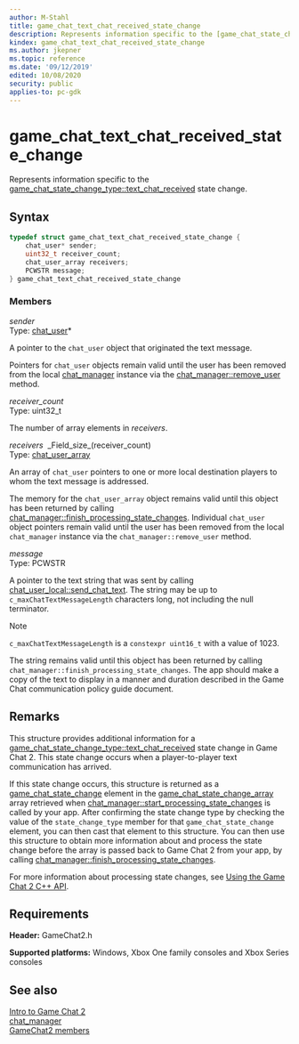 ```yaml
---
author: M-Stahl
title: game_chat_text_chat_received_state_change
description: Represents information specific to the [game_chat_state_change_type::text_chat_received](../enums/game_chat_state_change_type.md) state change.
kindex: game_chat_text_chat_received_state_change
ms.author: jkepner
ms.topic: reference
ms.date: '09/12/2019'
edited: 10/08/2020
security: public
applies-to: pc-gdk
---
```


# game_chat_text_chat_received_state_change
  
Represents information specific to the [game_chat_state_change_type::text_chat_received](../enums/game_chat_state_change_type.md) state change.  
  
<a id="syntaxSection"></a>
  
## Syntax
  
```cpp
typedef struct game_chat_text_chat_received_state_change {  
    chat_user* sender;  
    uint32_t receiver_count;  
    chat_user_array receivers;  
    PCWSTR message;  
} game_chat_text_chat_received_state_change  
```
  
<a id="membersSection"></a>
  
### Members
  
*sender*&nbsp;&nbsp;  
Type: [chat_user](../classes/chat_user/chat_user.md)\*  
  
A pointer to the `chat_user` object that originated the text message.  
  
Pointers for `chat_user` objects remain valid until the user has been removed from the local [chat_manager](../classes/chat_manager/chat_manager.md) instance via the [chat_manager\::remove_user](../classes/chat_manager/methods/chat_manager_remove_user.md) method.  
  
*receiver_count*&nbsp;&nbsp;  
Type: uint32_t  
  
The number of array elements in *receivers*.  
  
*receivers*&nbsp;&nbsp;\_Field\_size\_(receiver\_count)  
Type: [chat_user_array](../classes/chat_user/chat_user.md#array)  
  
An array of `chat_user` pointers to one or more local destination players to whom the text message is addressed.  
  
The memory for the `chat_user_array` object remains valid until this object has been returned by calling  [chat_manager\::finish_processing_state_changes](../classes/chat_manager/methods/chat_manager_finish_processing_state_changes.md). Individual `chat_user` object pointers remain valid until the user has been removed from the local `chat_manager` instance via the `chat_manager::remove_user` method.  
  
*message*&nbsp;&nbsp;  
Type: PCWSTR  
  
A pointer to the text string that was sent by calling [chat_user_local::send_chat_text](../classes/chat_user/chat_user_local/methods/chat_user_local_send_chat_text.md). The string may be up to `c_maxChatTextMessageLength` characters long, not including the null terminator.  
  > [!NOTE]
> `c_maxChatTextMessageLength` is a `constexpr uint16_t` with a value of 1023.  
  
The string remains valid until this object has been returned by calling `chat_manager::finish_processing_state_changes`. The app should make a copy of the text to display in a manner and duration described in the Game Chat communication policy guide document.  
  
<a id="remarksSection"></a>
  
## Remarks
  
This structure provides additional information for a [game_chat_state_change_type\::text_chat_received](../enums/game_chat_state_change_type.md) state change in Game Chat 2. This state change occurs when a player-to-player text communication has arrived.  
  
If this state change occurs, this structure is returned as a [game_chat_state_change](game_chat_state_change.md) element in the [game_chat_state_change_array](game_chat_state_change.md#array) array retrieved when [chat_manager\::start_processing_state_changes](../classes/chat_manager/methods/chat_manager_start_processing_state_changes.md) is called by your app. After confirming the state change type by checking the value of the `state_change_type` member for that `game_chat_state_change` element, you can then cast that element to this structure. You can then use this structure to obtain more information about and process the state change before the array is passed back to Game Chat 2 from your app, by calling [chat_manager\::finish_processing_state_changes](../classes/chat_manager/methods/chat_manager_finish_processing_state_changes.md).  
  
For more information about processing state changes, see [Using the Game Chat 2 C++ API](../../../../chat/overviews/game-chat2/using-game-chat-2.md).  
  
<a id="requirementsSection"></a>
  
## Requirements
  
**Header:** GameChat2.h  
  
**Supported platforms:** Windows, Xbox One family consoles and Xbox Series consoles  
  
<a id="seealsoSection"></a>
  
## See also
  
[Intro to Game Chat 2](../../../../chat/overviews/game-chat2/game-chat-2-intro.md)  
[chat_manager](../classes/chat_manager/chat_manager.md)  
[GameChat2 members](../gamechat2_members.md)  
  